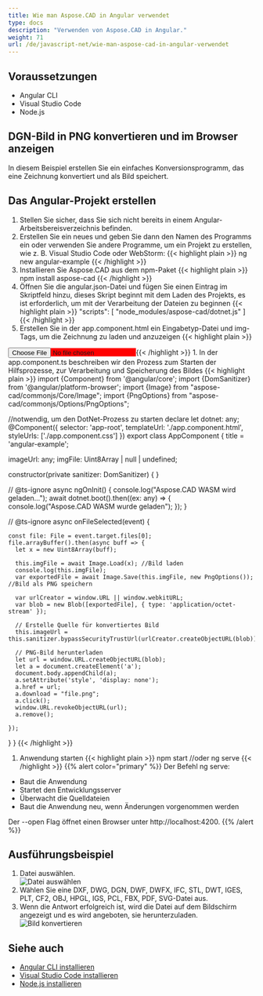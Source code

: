 ```yaml
---
title: Wie man Aspose.CAD in Angular verwendet
type: docs
description: "Verwenden von Aspose.CAD in Angular."
weight: 71
url: /de/javascript-net/wie-man-aspose-cad-in-angular-verwendet
---
```


## Voraussetzungen
- Angular CLI
- Visual Studio Code
- Node.js

## DGN-Bild in PNG konvertieren und im Browser anzeigen

In diesem Beispiel erstellen Sie ein einfaches Konversionsprogramm, das eine Zeichnung konvertiert und als Bild speichert.

## Das Angular-Projekt erstellen

1. Stellen Sie sicher, dass Sie sich nicht bereits in einem Angular-Arbeitsbereisverzeichnis befinden.
1. Erstellen Sie ein neues und geben Sie dann den Namen des Programms ein oder verwenden Sie andere Programme, um ein Projekt zu erstellen, wie z. B. Visual Studio Code oder WebStorm:
{{< highlight plain >}}
ng new angular-example
{{< /highlight >}}
1. Installieren Sie Aspose.CAD aus dem npm-Paket
{{< highlight plain >}}
npm install aspose-cad
{{< /highlight >}}
1. Öffnen Sie die angular.json-Datei und fügen Sie einen Eintrag im Skriptfeld hinzu, dieses Skript beginnt mit dem Laden des Projekts, es ist erforderlich, um mit der Verarbeitung der Dateien zu beginnen
{{< highlight plain >}}
"scripts": [
  "node_modules/aspose-cad/dotnet.js"
]
{{< /highlight >}}
1. Erstellen Sie in der app.component.html ein Eingabetyp-Datei und img-Tags, um die Zeichnung zu laden und anzuzeigen
{{< highlight plain >}}
<span style="background-color: red">
    <input type="file" class="file-upload" (change)="onFileSelected($event)" />
    <img alt="" id="image" [src]="imageUrl" />
</span>
{{< /highlight >}}
1. In der app.component.ts beschreiben wir den Prozess zum Starten der Hilfsprozesse, zur Verarbeitung und Speicherung des Bildes
{{< highlight plain >}}
import {Component} from '@angular/core';
import {DomSanitizer} from '@angular/platform-browser';
import {Image} from "aspose-cad/commonjs/Core/Image";
import {PngOptions} from "aspose-cad/commonjs/Options/PngOptions";

//notwendig, um den DotNet-Prozess zu starten
declare let dotnet: any;
@Component({
  selector: 'app-root',
  templateUrl: './app.component.html',
  styleUrls: ['./app.component.css']
})
export class AppComponent {
  title = 'angular-example';

  imageUrl: any;
  imgFile: Uint8Array | null | undefined;

  constructor(private sanitizer: DomSanitizer) {
  }

  // @ts-ignore
  async ngOnInit() {
    console.log("Aspose.CAD WASM wird geladen...");
    await dotnet.boot().then((ex: any) => {
      console.log("Aspose.CAD WASM wurde geladen");
    });
  }

  // @ts-ignore
  async onFileSelected(event) {

    const file: File = event.target.files[0];
    file.arrayBuffer().then(async buff => {
      let x = new Uint8Array(buff);
      
      this.imgFile = await Image.Load(x); //Bild laden
      console.log(this.imgFile);
      var exportedFile = await Image.Save(this.imgFile, new PngOptions()); //Bild als PNG speichern

      var urlCreator = window.URL || window.webkitURL;
      var blob = new Blob([exportedFile], { type: 'application/octet-stream' });
      
      // Erstelle Quelle für konvertiertes Bild
      this.imageUrl = this.sanitizer.bypassSecurityTrustUrl(urlCreator.createObjectURL(blob));

      // PNG-Bild herunterladen
      let url = window.URL.createObjectURL(blob);
      let a = document.createElement('a');
      document.body.appendChild(a);
      a.setAttribute('style', 'display: none');
      a.href = url;
      a.download = "file.png";
      a.click();
      window.URL.revokeObjectURL(url);
      a.remove();

    });
  }
}
{{< /highlight >}}
1. Anwendung starten
{{< highlight plain >}}
npm start
//oder
ng serve
{{< /highlight >}}
{{% alert color="primary" %}} 
Der Befehl ng serve:

- Baut die Anwendung
- Startet den Entwicklungsserver
- Überwacht die Quelldateien
- Baut die Anwendung neu, wenn Änderungen vorgenommen werden

Der --open Flag öffnet einen Browser unter http://localhost:4200.
{{% /alert %}}

## Ausführungsbeispiel

1. Datei auswählen.<br>
![Datei auswählen](/_assets/choose-file.png)<br>
1. Wählen Sie eine DXF, DWG, DGN, DWF, DWFX, IFC, STL, DWT, IGES, PLT, CF2, OBJ, HPGL, IGS, PCL, FBX, PDF, SVG-Datei aus.
1. Wenn die Antwort erfolgreich ist, wird die Datei auf dem Bildschirm angezeigt und es wird angeboten, sie herunterzuladen.<br>
![Bild konvertieren](/_assets/convert-image.png)<br>

## Siehe auch

- [Angular CLI installieren](https://angular.io/guide/setup-local/)
- [Visual Studio Code installieren](https://code.visualstudio.com/)
- [Node.js installieren](https://nodejs.org/en/)
